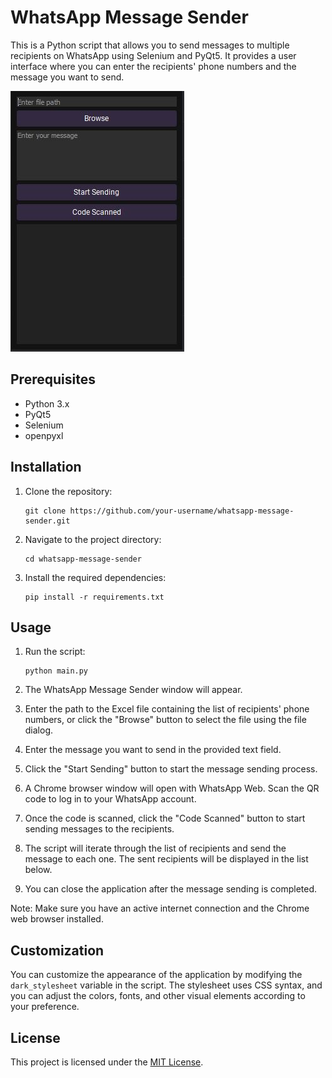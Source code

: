 

# WhatsApp Message Sender

This is a Python script that allows you to send messages to multiple recipients on WhatsApp using Selenium and PyQt5. It provides a user interface where you can enter the recipients' phone numbers and the message you want to send.

![WhatsApp Message Sender Preview](https://github.com/samuelarjasbi/Whatsapp_message_sender/blob/main/docs/wsms.JPG?raw=true)

## Prerequisites
- Python 3.x
- PyQt5
- Selenium
- openpyxl

## Installation

1. Clone the repository:

   ```shell
   git clone https://github.com/your-username/whatsapp-message-sender.git
   ```

2. Navigate to the project directory:

   ```shell
   cd whatsapp-message-sender
   ```

3. Install the required dependencies:

   ```shell
   pip install -r requirements.txt
   ```

## Usage

1. Run the script:

   ```shell
   python main.py
   ```

2. The WhatsApp Message Sender window will appear.

3. Enter the path to the Excel file containing the list of recipients' phone numbers, or click the "Browse" button to select the file using the file dialog.

4. Enter the message you want to send in the provided text field.

5. Click the "Start Sending" button to start the message sending process.

6. A Chrome browser window will open with WhatsApp Web. Scan the QR code to log in to your WhatsApp account.

7. Once the code is scanned, click the "Code Scanned" button to start sending messages to the recipients.

8. The script will iterate through the list of recipients and send the message to each one. The sent recipients will be displayed in the list below.

9. You can close the application after the message sending is completed.

Note: Make sure you have an active internet connection and the Chrome web browser installed.

## Customization

You can customize the appearance of the application by modifying the `dark_stylesheet` variable in the script. The stylesheet uses CSS syntax, and you can adjust the colors, fonts, and other visual elements according to your preference.

## License

This project is licensed under the [MIT License](LICENSE).
